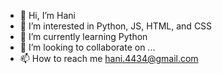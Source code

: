 - 👋 Hi, I’m Hani
- 👀 I’m interested in Python, JS, HTML, and CSS
- 🌱 I’m currently learning Python
- 💞️ I’m looking to collaborate on ...
- 📫 How to reach me hani.4434@gmail.com

<!---
haz44/haz44 is a ✨ special ✨ repository because its `README.md` (this file) appears on your GitHub profile.
You can click the Preview link to take a look at your changes.
--->
